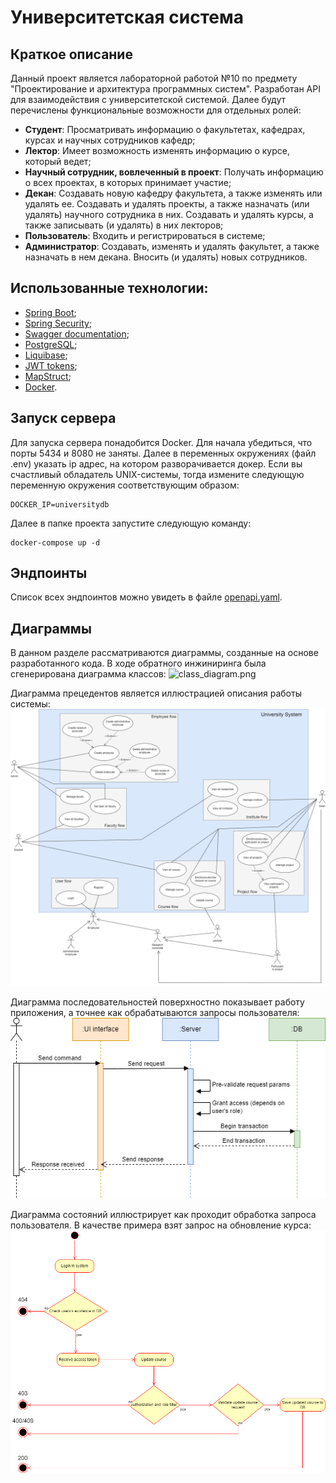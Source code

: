 # Университетская система
## Краткое описание
Данный проект является лабораторной работой №10 по предмету "Проектирование и архитектура программных систем".
Разработан API для взаимодействия с университетской системой. Далее будут перечислены функциональные возможности для отдельных ролей:
- **Студент**: Просматривать информацию о факультетах, кафедрах, курсах и научных сотрудников кафедр;
- **Лектор**: Имеет возможность изменять информацию о курсе, который ведет;
- **Научный сотрудник, вовлеченный в проект**: Получать информацию о всех проектах, в которых принимает участие;
- **Декан**: Создавать новую кафедру факультета, а также изменять или удалять ее. Создавать и удалять проекты, а также назначать (или удалять) научного сотрудника в них. Создавать и удалять курсы, а также записывать (и удалять) в них лекторов;
- **Пользователь**: Входить и регистрироваться в системе;
- **Администратор**: Создавать, изменять и удалять факультет, а также назначать в нем декана. Вносить (и удалять) новых сотрудников.

## Использованные технологии:
- [Spring Boot](https://spring.io/projects/spring-boot);
- [Spring Security](https://spring.io/projects/spring-security);
- [Swagger documentation](https://swagger.io/);
- [PostgreSQL](https://www.postgresql.org/);
- [Liquibase](https://www.liquibase.org/);
- [JWT tokens](https://jwt.io/);
- [MapStruct](https://mapstruct.org/documentation/stable/reference/html/);
- [Docker](https://www.docker.com/).

## Запуск сервера
Для запуска сервера понадобится Docker. Для начала убедиться, что порты 5434 и 8080 не заняты. Далее в переменных окружениях (файл .env) указать ip адрес, на котором разворачивается докер. Если вы счастливый обладатель UNIX-системы, тогда измените следующую переменную окружения соответствующим образом:
```
DOCKER_IP=universitydb
```
Далее в папке проекта запустите следующую команду:
```
docker-compose up -d
```

## Эндпоинты
Список всех эндпоинтов можно увидеть в файле [openapi.yaml](/src/main/resources/static/openapi.yaml).

## Диаграммы
В данном разделе рассматриваются диаграммы, созданные на основе разработанного кода.
В ходе обратного инжиниринга была сгенерирована диаграмма классов: ![сlass_diagram.png](/diagrams/class_diagram.png)

Диаграмма прецедентов является иллюстрацией описания работы системы: ![use_case_diagram.png](/diagrams/use_case_diagram.png)

Диаграмма последовательностей поверхностно показывает работу приложения, а точнее как обрабатываются запросы пользователя: ![sequence_diagram.png](/diagrams/sequence_diagram.png)

Диаграмма состояний иллюстрирует как проходит обработка запроса пользователя. В качестве примера взят запрос на обновление курса: ![activity_diagram.png](/diagrams/activity_diagram.png)